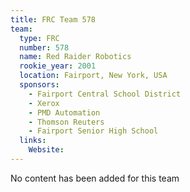 ```yaml
---
title: FRC Team 578
team:
  type: FRC
  number: 578
  name: Red Raider Robotics
  rookie_year: 2001
  location: Fairport, New York, USA
  sponsors:
    - Fairport Central School District
    - Xerox
    - PMD Automation
    - Thomson Reuters
    - Fairport Senior High School
  links:
    Website: 
---
```

No content has been added for this team